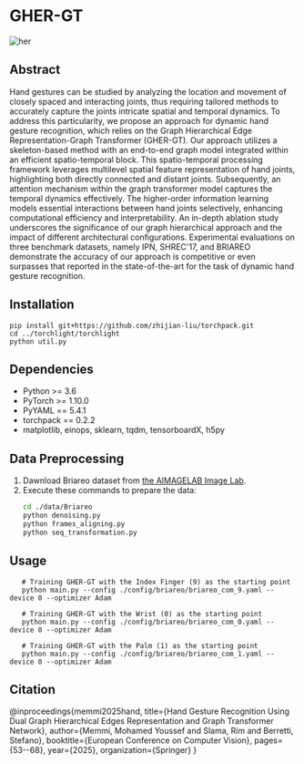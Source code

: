 # GHER-GT

![her](https://github.com/user-attachments/assets/abe6a85e-f98a-47c1-b695-366d727b7c6d)



## Abstract
Hand gestures can be studied by analyzing the location and movement of closely spaced and interacting joints, thus requiring tailored methods to accurately capture the joints intricate spatial and temporal dynamics. 
To address this particularity, we propose an approach for dynamic hand gesture recognition, which relies on the Graph Hierarchical Edge Representation-Graph Transformer (GHER-GT). Our approach utilizes a skeleton-based method with an end-to-end graph model integrated within an efficient spatio-temporal block.
This spatio-temporal processing framework leverages multilevel spatial feature representation of hand joints, highlighting both directly connected and distant joints. Subsequently, an attention mechanism within the graph transformer model captures the temporal dynamics effectively. The higher-order information learning models essential interactions between hand joints selectively, enhancing computational efficiency and interpretability. 
An in-depth ablation study underscores the significance of our graph hierarchical approach and the impact of different architectural configurations. Experimental evaluations on three benchmark datasets, namely IPN, SHREC'17, and BRIAREO demonstrate the accuracy of our approach is competitive or even surpasses that reported in the state-of-the-art for the task of dynamic hand gesture recognition.

## Installation
    pip install git+https://github.com/zhijian-liu/torchpack.git
    cd ../torchlight/torchlight
    python util.py

## Dependencies
* Python >= 3.6
* PyTorch >= 1.10.0
* PyYAML == 5.4.1
* torchpack == 0.2.2
* matplotlib, einops, sklearn, tqdm, tensorboardX, h5py
   
## Data Preprocessing
1. Dawnload Briareo dataset from [the AIMAGELAB Image Lab](https://aimagelab.ing.unimore.it/imagelab/page.asp?IdPage=31).
2. Execute these commands to prepare the data:
   ```bash
   cd ./data/Briareo 
   python denoising.py
   python frames_aligning.py
   python seq_transformation.py

## Usage
       # Training GHER-GT with the Index Finger (9) as the starting point
       python main.py --config ./config/briareo/briareo_com_9.yaml --device 0 --optimizer Adam
       
       # Training GHER-GT with the Wrist (0) as the starting point
       python main.py --config ./config/briareo/briareo_com_0.yaml --device 0 --optimizer Adam
       
       # Training GHER-GT with the Palm (1) as the starting point
       python main.py --config ./config/briareo/briareo_com_1.yaml --device 0 --optimizer Adam
   
## Citation
@inproceedings{memmi2025hand,
  title={Hand Gesture Recognition Using Dual Graph Hierarchical Edges Representation and Graph Transformer Network},
  author={Memmi, Mohamed Youssef and Slama, Rim and Berretti, Stefano},
  booktitle={European Conference on Computer Vision},
  pages={53--68},
  year={2025},
  organization={Springer}
}
    

